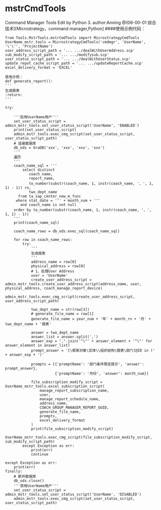 # mstrCmdTools
Command Manager Tools Edit by Python 3.
author:Anning
@(06-00-01 综合技术)[Microstrategy，command manager,Python]
####使用示例代码：
    
    from Tools.MstrTools.mstrCmdTools import MicrostrategyCmdTools 
    UserName_mstr_tools = MicrostrategyCmdTools('cmdmgr', 'UserName', '\'\'', 'ProjectName')
    user_address_script_path = '... .../dealWithUserAddress.scp'
    sub_modify_script_path = '... .../modifysub.scp'
    user_status_script_path = '... .../dealWithUserStatus.scp'
    update_repot_cache_script_path = '... .../updateReportCache.scp'
    excel_delivery_format = 'EXCEL'
    
    使用示例：
    def generate_report():
    '''
    生成报表
    :return:
    '''

    try:
        
        '''启用UserName用户'''
        set_user_status_script = admin_mstr_tools.set_user_status_script('UserName', 'ENABLED')
        print(set_user_status_script)
        admin_mstr_tools.exec_cmg_script(set_user_status_script, user_status_script_path)
        # 连接数据库
        db_ods = OraDB('xxx', 'xxx', 'xxx', 'xxx')
        '''
        遍历
        '''
        coach_name_sql = '''
            select distinct
               coach_name,
               report_name,
               to_number(substr(coach_name, 1, instr(coach_name, '、', 1, 1) - 1)) rn,
               two_dept_name
          from ta_sap_center_new_m_func
         where stat_date = ''' + month_num + '''
           and coach_name is not null
        order by to_number(substr(coach_name, 1, instr(coach_name, '、', 1, 1) - 1))
        '''
        print(coach_name_sql)

        coach_name_rows = db_ods.exec_sql(coach_name_sql)

        for row in coach_name_rows:
            try:
                '''
                生成报表
                '''
                address_name = row[0]
                physical_address = row[0]
                # 1、处理User Address
                user = 'UserName'
                create_user_address_script = admin_mstr_tools.create_user_address_script(address_name, user, physical_address, coach_manage_report_device)
                admin_mstr_tools.exec_cmg_script(create_user_address_script, user_address_script_path)

                two_dept_name = str(row[3])
                # generate_file_name = row[1]
                generate_file_name = year_num + '年' + month_rn + '月' + two_dept_name + '报表'

                answer = two_dept_name
                answer_list = answer.split(',')
                answer_exp = ",".join('^\"' + answer_element + '^\"' for answer_element in answer_list)
                prompt_answer = '[\框架对象\实体\\组织结构\报表\部门]@ID in (' + answer_exp + ')'

                prompts = [{'promptName': '部门条件限定提示', 'answer': prompt_answer},
                           {'promptName': '月份', 'answer': month_num}]

                file_subscription_modify_script = UserName_mstr_tools.excel_subscription_script(
                    manage_report_subscription_name,
                    user,
                    manage_report_schedule_name,
                    address_name,
                    COACH_GROUP_MANAGER_REPORT_GUID,
                    generate_file_name,
                    prompts,
                    excel_delivery_format
                )
                print(file_subscription_modify_script)
                UserName_mstr_tools.exec_cmg_script(file_subscription_modify_script, sub_modify_script_path)
            except Exception as err:
                print(err)
                continue

    except Exception as err:
        print(err)
    finally:
        # 断开数据库
        db_ods.close()
        '''禁用UserName用户'''
        set_user_status_script = admin_mstr_tools.set_user_status_script('UserName', 'DISABLED')
        admin_mstr_tools.exec_cmg_script(set_user_status_script, user_status_script_path)
